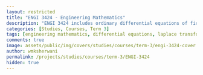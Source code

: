 ```yaml
---
layout: restricted
title: "ENGI 3424 - Engineering Mathematics"
description: "ENGI 3424 includes ordinary differential equations of first order and first degree; linear ordinary differential equations of higher order, methods of undetermined coefficients and variation of parameters; applications to electric circuits and mass-spring systems; Laplace transforms; partial differentiation; convergence of series; Taylor and binomial series; remainder term; and an introduction to Fourier series."
categories: [Studies, Courses, Term 3]
tags: [engineering mathematics, differential equations, laplace transforms, series convergence, fourier series, partial differentiation]
comments: true
image: assets/public/img/covers/studies/courses/term-3/engi-3424-cover.png
author: wmksherwani
permalink: /projects/studies/courses/term-3/ENGI-3424
hidden: true
---
```

